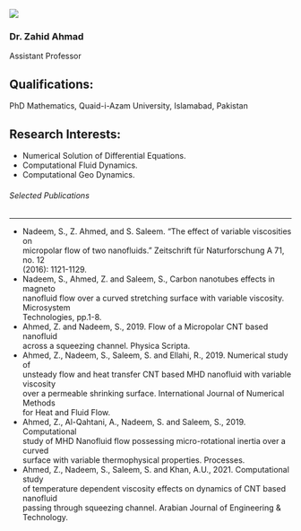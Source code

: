 [![](https://giki.edu.pk/wp-content/uploads/2024/03/Photo-jpg.webp)](https://giki.edu.pk/wp-content/uploads/2024/03/Photo-jpg.webp)
### Dr. Zahid Ahmad
Assistant Professor 
## Qualifications:
PhD Mathematics, Quaid-i-Azam University, Islamabad, Pakistan
## Research Interests:
  * Numerical Solution of Differential Equations.
  * Computational Fluid Dynamics.
  * Computational Geo Dynamics.


###### Selected Publications
* * *
  * Nadeem, S., Z. Ahmed, and S. Saleem. “The effect of variable viscosities on   
micropolar flow of two nanofluids.” Zeitschrift für Naturforschung A 71, no. 12   
(2016): 1121-1129.
  * Nadeem, S., Ahmed, Z. and Saleem, S., Carbon nanotubes effects in magneto   
nanofluid flow over a curved stretching surface with variable viscosity. Microsystem   
Technologies, pp.1-8.
  * Ahmed, Z. and Nadeem, S., 2019. Flow of a Micropolar CNT based nanofluid   
across a squeezing channel. Physica Scripta.
  * Ahmed, Z., Nadeem, S., Saleem, S. and Ellahi, R., 2019. Numerical study of   
unsteady flow and heat transfer CNT based MHD nanofluid with variable viscosity   
over a permeable shrinking surface. International Journal of Numerical Methods   
for Heat and Fluid Flow.
  * Ahmed, Z., Al-Qahtani, A., Nadeem, S. and Saleem, S., 2019. Computational   
study of MHD Nanofluid flow possessing micro-rotational inertia over a curved   
surface with variable thermophysical properties. Processes.
  * Ahmed, Z., Nadeem, S., Saleem, S. and Khan, A.U., 2021. Computational study   
of temperature dependent viscosity effects on dynamics of CNT based nanofluid   
passing through squeezing channel. Arabian Journal of Engineering & Technology.


